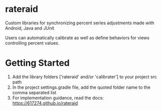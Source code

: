 # rateraid

Custom libraries for synchronizing percent series adjustments made with Android, Java and JUnit

Users can automatically calibrate as well as define behaviors for views controlling percent values.

# Getting Started

1. Add the library folders ['rateraid' and/or 'calibrater'] to your project src path
2. In the project settings.gradle file, add the quoted folder name to the comma separated list
3. For implementation guidance, read the docs: https://617274.github.io/rateraid
